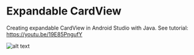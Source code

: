 # Expandable CardView
Creating expandable CardView in Android Studio with Java.
See tutorial: https://youtu.be/19E85PngufY

![alt text](https://github.com/gifffert/ExpandableCardView/blob/master/Screenshots/cardView.png)

